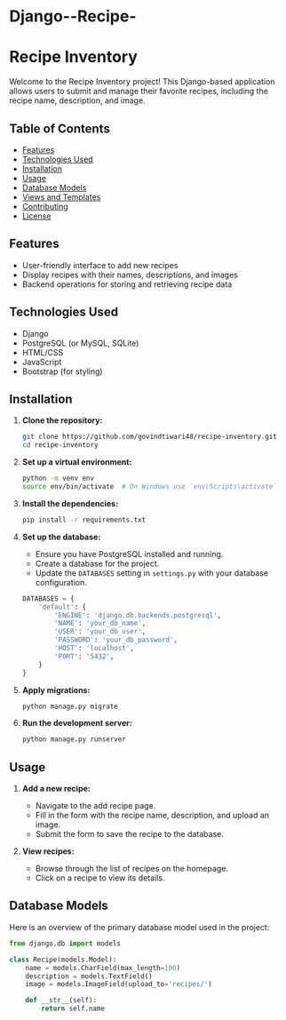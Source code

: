 # Django--Recipe-


# Recipe Inventory

Welcome to the Recipe Inventory project! This Django-based application allows users to submit and manage their favorite recipes, including the recipe name, description, and image.

## Table of Contents
- [Features](#features)
- [Technologies Used](#technologies-used)
- [Installation](#installation)
- [Usage](#usage)
- [Database Models](#database-models)
- [Views and Templates](#views-and-templates)
- [Contributing](#contributing)
- [License](#license)

## Features
- User-friendly interface to add new recipes
- Display recipes with their names, descriptions, and images
- Backend operations for storing and retrieving recipe data

## Technologies Used
- Django
- PostgreSQL (or MySQL, SQLite)
- HTML/CSS
- JavaScript
- Bootstrap (for styling)

## Installation

1. **Clone the repository:**
    ```bash
    git clone https://github.com/govindtiwari48/recipe-inventory.git
    cd recipe-inventory
    ```

2. **Set up a virtual environment:**
    ```bash
    python -m venv env
    source env/bin/activate  # On Windows use `env\Scripts\activate`
    ```

3. **Install the dependencies:**
    ```bash
    pip install -r requirements.txt
    ```

4. **Set up the database:**
    - Ensure you have PostgreSQL installed and running.
    - Create a database for the project.
    - Update the `DATABASES` setting in `settings.py` with your database configuration.
    ```python
    DATABASES = {
        'default': {
            'ENGINE': 'django.db.backends.postgresql',
            'NAME': 'your_db_name',
            'USER': 'your_db_user',
            'PASSWORD': 'your_db_password',
            'HOST': 'localhost',
            'PORT': '5432',
        }
    }
    ```

5. **Apply migrations:**
    ```bash
    python manage.py migrate
    ```

6. **Run the development server:**
    ```bash
    python manage.py runserver
    ```

## Usage

1. **Add a new recipe:**
   - Navigate to the add recipe page.
   - Fill in the form with the recipe name, description, and upload an image.
   - Submit the form to save the recipe to the database.

2. **View recipes:**
   - Browse through the list of recipes on the homepage.
   - Click on a recipe to view its details.

## Database Models

Here is an overview of the primary database model used in the project:

```python
from django.db import models

class Recipe(models.Model):
    name = models.CharField(max_length=100)
    description = models.TextField()
    image = models.ImageField(upload_to='recipes/')

    def __str__(self):
        return self.name
